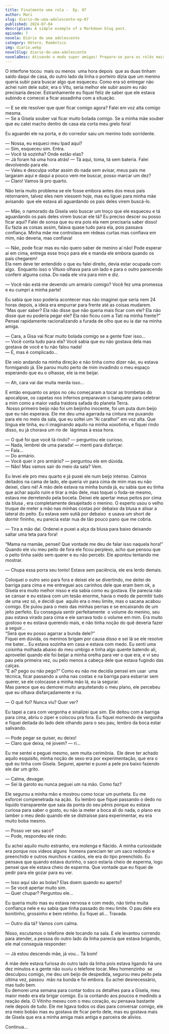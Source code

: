 ```yaml
---
title: Finalmente uma rola -  Ep. 07
author: Mari
slug: diario-de-uma-adolescente-ep-07
published: 2024-07-04
description: A simple example of a Markdown blog post.
episode: 7
novela: Diário de uma adolescente
category: Hétero, Romântico
img: diario.webp
novelSlug: diario-de-uma-adolescente
novelaDesc: Ativando o modo super amigas! Prepare-se para os rolês mais insanos que duas garotas podem aprontar, como se fosse a coisa mais normal do mundo!
---
```


O interfone tocou  mais ou menos  uma hora depois  que as duas tinham saído daqui de casa, do outro lado da linha o porteiro dizia que um menino queria subir para buscar algo que esqueceu. Como era só entregar não achei ruim dele subir, era o Vitu, seria melhor ele subir assim eu não precisaria descer. Estranhamente eu fiquei feliz de saber que ele estava subindo e comecei a ficar assadinha com a situação.

— E se ele resolver que quer ficar comigo agora? Falei em voz alta comigo mesma.  
— Se a Gisela souber vai ficar muito bolada comigo. Se a minha mãe souber que eu catei macho dentro de casa ela corta meu grelo fora!

Eu aguardei ele na porta, e do corredor saiu um menino todo sorridente.

— Nossa, eu esqueci meu Ipad aqui?  
— Sim, esqueceu sim. Entra.  
— Você tá sozinha? Onde estão elas?  
— Já foram há uma hora atrás! — Tá aqui, toma, tá sem bateria. Falei devolvendo para ele.  
— Valeu e desculpa voltar assim do nada sem avisar, meus pais me largaram aqui e daqui a pouco vem me buscar, posso marcar um dez?  
— Claro! Vamos lá pro quarto.

Não teria muito problema se ele fosse embora antes dos meus pais retornarem, talvez eles nem viessem hoje, mas eu liguei para minha mãe avisando  que ele estava ali aguardando os pais deles virem buscá-lo.

— Mãe, o namorado da Gisela veio buscar um troço que ele esqueceu e tá aguardando os pais deles virem buscar ele tá? Eu preciso descer ou posso ficar aqui? Falei de sonsa que eu era pois ela nem precisaria saber disso!  
Eu fazia as coisas assim, falava quase tudo para ela, pois passava confiança. Minha mãe me controlava em rédeas curtas mas confiava em mim, não deveria, mas confiava!

— Não, pode ficar mas eu não quero saber de menino aí não! Pode esperar aí em cima, entrega esse troço para ele e manda ele embora quando os pais chegarem!  
Ela nem deve ter entendido o que eu falei direito, devia estar ocupada com algo.  Enquanto isso o Vituxo olhava para um lado e para o outro parecendo conferir alguma coisa. Do nada ele vira para mim e diz.

— Você não está me devendo um armário comigo? Você fez uma promessa e eu cumpri a minha parte!

Eu sabia que isso poderia acontecer mas não imaginei que seria nem 24 horas depois, a ideia era empurrar para frente até as coisas mudarem.  
”Mas quer saber? Ela não disse que não queria mais ficar com ele? Ela não disse que eu poderia pegar ele? Ela não ficou com a Tati na minha frente?” Pensei rapidamente racionalizando a furada de olho que eu ia dar na minha amiga.

— Cara, a Gisa vai ficar muito bolada comigo se a gente fizer isso…  
— Você conta tudo para ela? Você sabia que eu não gostava dela mas gostava de você e tu não falou nada!  
— É, mas é complicado…

Ele veio andando na minha direção e não tinha como dizer não, eu estava formigando já. Ele parou muito perto de mim invadindo o meu espaço esperando que eu o olhasse, ele ia me beijar.

— Ah, cara vai dar muita merda isso…

E então enquanto os anjos no céu começaram a tocar as trombetas do apocalipse, os capetas nos infernos preparavam o banquete para celebrar a mim como a maior vadia traidora safada do planeta Terra.  
 Nosso primeiro beijo não foi um beijinho inocente, foi um puta dum beijo que eu não esperava. Ele me deu uma agarrada na cintura me puxando para ele no meio da sala, que eu soltei um “Aí caralho!” em voz alta. Que língua ele tinha, eu ri imaginando aquilo na minha xoxotinha, e fiquei rindo disso, eu já chorava um rio de  lágrimas à essa hora.

— O quê foi que você tá rindo? — perguntou ele curioso.  
— Nada, lembrei de uma parada! — menti para disfarçar.  
— Fala…  
— Do armário.  
— Você quer ir pro armário? — perguntou ele em dúvida.  
— Não! Mas vamos sair do meio da sala? Vem.

Eu levei ele pro meu quarto e já puxei ele num beijo intenso. Caímos deitados na cama de lado, ele queria vir para cima de mim mas eu não deixei, claro né! A mão dele estava na minha bunda já, eu sabia que eu tinha que achar aquilo ruim e tirar a mão dele, mas toquei o foda-se mesmo, estava me derretendo pela boceta. Deixei ele apertar meus peitos por cima da blusa , era completamente desajeitado o menino. O esperto usou o velho truque de meter a mão nas minhas costas por debaixo da blusa e alisar a lateral do peito. Eu estava sem sutiã por debaixo  e usava um short de dormir fininho, eu parecia estar nua de tão pouco pano que me cobria.

— Tira a mão daí. Ordenei e puxei a alça da blusa para baixo deixando saltar uma teta para fora!

“Mama na mamãe, pensei! Que vontade me deu de falar isso naquela hora!”  
Quando ele viu meu peito de fora ele ficou perplexo, acho que pensou que o peito tinha saído sem querer e eu não percebi. Ele apontou tentando me mostrar.

— Chupa essa porra seu tonto! Estava sem paciência, ele era lerdo demais.

Coloquei o outro seio para fora e deixei ele se divertindo, me deitei de barriga para cima e me entreguei aos carinhos dele que eram bem ok, a Gisela era muito melhor nisso e ela sabia como eu gostava. Ele parecia não se cansar e eu estava com um tesão enorme, havia o medo de permitir tudo de uma vez só, e decidi que  aquilo era o meu limite, mas o sacana acabou comigo. Ele pulou para o meio das minhas pernas e se encaixando de um jeito perfeito. Eu conseguia sentir perfeitamente  o volume do menino, seu pau estava virado para cima e ele sarrava todo o volume em mim. Era muito gostoso e eu estava querendo mais, e não tinha noção do quê deveria fazer a seguir…  
“Será que eu posso agarrar a bunda dele?”   
Fiquei em dúvida, os meninos brigam por causa disso e sei lá se ele resolve me bater… Eu estava sozinha em casa e estava com medo. Eu senti uma coisinha molhada abaixo do meu umbigo e tinha algo quente batendo ali, aproveitei quando ele foi beijar a minha orelha para ver o que era, e vi seu pau pela primeira vez, ou pelo menos a cabeça dele que estava fugindo das calças.   
“E aí? pego ou não pego?” Como eu não me decidia pensei em usar  uma técnica, ficar passando a unha nas costas e na barriga para esbarrar sem querer, se ele colocasse a minha mão lá, eu ia segurar.   
Mas parece que eu demorei muito arquitetando o meu plano, ele percebeu que eu olhava disfarçadamente e riu.

— O quê foi? Nunca viu? Quer ver?

Eu tapei a cara com vergonha e sinalizei que sim. Ele deitou com a barriga para cima, abriu o ziper e colocou pra fora. Eu fiquei morrendo de vergonha e fiquei deitada do lado dele olhando para o seu pau, lembro da boca estar salivando.

— Pode pegar se quiser, eu deixo!   
— Claro que deixa, né jovem? — ri…

Eu me sentei e peguei mesmo, sem muita cerimônia.  Ele deve ter achado aquilo esquisito, minha noção de sexo era por experimentação, que era o quê eu tinha com Gisela. Segurei, apertei e puxei a pele pra baixo fazendo ele dar um grito.

— Calma, devagar.  
— Sei lá garoto eu nunca peguei um na mão. Como faz?

Ele segurou a minha mão e mostrou como tocar um punheta. Eu me esforcei compenetrada na ação.  Eu lembro que fiquei passando o dedo no líquido transparente que saia da ponta do seu pênis porque eu estava curiosa para saber o gosto, eu não ia meter a boca ali do nada, o plano era lamber o meu dedo quando ele se distraísse para experimentar, eu era muito boba mesmo.

— Posso ver seu saco?   
— Pode, respondeu ele rindo.

Eu achei aquilo muito estranho, era molenga e flácido. A minha curiosidade era porque nos videos alguns  homens pareciam ter um saco redondo e preenchido e outros murchos e caídos, ele era do tipo preenchido. Eu pensava que quando estava durinho, o saco estaria cheio de esperma, logo pensei que ele estava cheio de esperma. Que vontade que eu fiquei de pedir para ele gozar para eu ver.

— Isso aqui são as bolas? Elas doem quando eu aperto?  
— Se você apertar muito sim.   
— Quer chupar? Perguntou ele...

Eu queria muito mas eu estava nervosa e com medo, não tinha muita confiança nele e eu sabia que tinha passado do meu limite. O pau dele era bonitinho, grossinho e bem retinho. Eu fiquei ali… Travada.

— Outro dia tá? Vamos com calma.

Nisso, escutamos o telefone dele tocando na sala. E ele levantou correndo para atender, a pessoa do outro lado da linha parecia que estava brigando, ele mal conseguia responder:

— Já estou descendo mãe, já vou… Tá bom!

A mãe dele estava furiosa do outro lado da linha pois estava ligando há uns dez minutos e a gente não ouviu o telefone tocar. Meu homenzinho  se desculpou comigo, me deu um beijo de despedida, segurou meu peito pela última vez, passou  mão na bunda e foi embora. Eu achei desnecessário, mas tudo bem.   
Eu demorei uma semana para contar todos os detalhes para a Gisela, meu maior medo era ela brigar comigo. Eu ia contando aos poucos e medindo a reação dela. O Vitinho mexeu com o meu coração, eu pensava bastante nele depois de tudo. Ele me ligava todos os dias para conversar comigo, ele era meio bobão mas eu gostava de ficar perto dele, mas eu gostava mais de Gisela que era a minha amiga mais antiga e parceira de alívios.

Continua...
